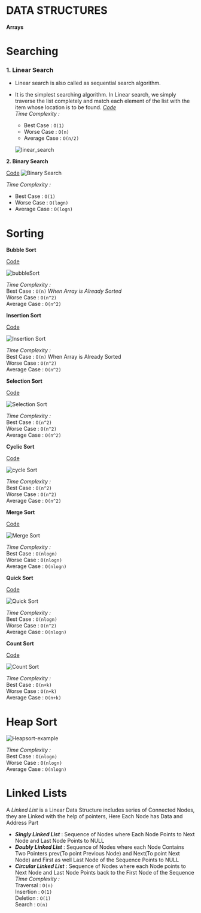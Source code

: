 # **DATA STRUCTURES**

**Arrays** <br />

# Searching <br />

### 1. Linear Search
* Linear search is also called as sequential search algorithm. 
* It is the simplest searching algorithm. In Linear search, we simply traverse the list completely and match each element of the list with the item whose location is to be found.
*[Code](https://github.com/DeepakKumar-1/DSA-In-JAVA/blob/dbf6761db8ac24bfba67ae73f83e3cd252a11dc8/Linear%20Search)<br>*
*Time Complexity :*  <br />
   * Best Case :  `O(1)`   <br />
   * Worse Case : `O(n)`    <br />
   * Average Case : `O(n/2)`  <br />
  
  ![linear_search](https://user-images.githubusercontent.com/85002425/147288581-35cae12a-c960-4209-99a3-09b23872600e.gif)

    

**2. Binary Search** 

[Code](https://github.com/DeepakKumar-1/DSA-In-JAVA/blob/main/Binary%20Search) 
![Binary Search](https://user-images.githubusercontent.com/85002425/147320726-232ac7c2-1874-448f-a806-f918bd8a607d.gif)

*Time Complexity :*  <br />
   * Best Case :  `O(1)`  <br />
   * Worse Case : `O(logn)`   <br />
   * Average Case : `O(logn)`    <br />

# Sorting

**Bubble Sort**

[Code](https://github.com/DeepakKumar-1/DSA-In-JAVA/blob/main/Bubble%20Sort)

![bubbleSort](https://user-images.githubusercontent.com/85002425/147344877-0ba535fb-7099-47c1-8059-42a3f3343dc0.gif)

*Time Complexity :*  <br />
    Best Case :  `O(n)`    *When Array is Already Sorted   <br />*
    Worse Case : `O(n^2)`   <br />
    Average Case : `O(n^2)`  <br />

**Insertion Sort**

[Code](https://github.com/DeepakKumar-1/DSA-In-JAVA/blob/main/Insertion%20Sort)

![Insertion Sort](https://user-images.githubusercontent.com/85002425/147346011-17b0ea20-bab7-4fc2-880d-bf62df263a69.gif)

*Time Complexity :*  <br />
    Best Case :  `O(n)`    When Array is Already Sorted   <br />
    Worse Case : `O(n^2)`    <br />
    Average Case : `O(n^2)`  <br />
    
**Selection Sort**

[Code](https://github.com/DeepakKumar-1/DSA-In-JAVA/blob/main/Selection%20Sort)

![Selection Sort](https://user-images.githubusercontent.com/85002425/147348185-0210098a-7cce-473d-9c88-ce1e1cb0acd6.gif)

*Time Complexity :*  <br />
    Best Case :  `O(n^2)`  <br />
    Worse Case : `O(n^2)`    <br />
    Average Case : `O(n^2)`  <br />    
    
**Cyclic Sort**

[Code](https://github.com/DeepakKumar-1/DSA-In-JAVA/blob/main/Cyclic%20Sort)

![cycle Sort](https://user-images.githubusercontent.com/85002425/147348970-dd41a2f6-f5fd-4c77-8546-9ee8c558e4df.jpg)

*Time Complexity :*  <br />
    Best Case :  `O(n^2)`  <br />
    Worse Case : `O(n^2)`    <br />
    Average Case : `O(n^2)`  <br />        
    
**Merge Sort**

[Code](https://github.com/DeepakKumar-1/DSA-In-JAVA/blob/main/Merge%20Sort)

![Merge Sort](https://user-images.githubusercontent.com/85002425/147349715-16f292c4-603c-43cc-982a-aaaf8f3a1f61.gif)

*Time Complexity :*  <br />
    Best Case :  `O(nlogn)`  <br />
    Worse Case : `O(nlogn)`    <br />
    Average Case : `O(nlogn)`  <br />  
    
**Quick Sort**

[Code](https://github.com/DeepakKumar-1/DSA-In-JAVA/blob/main/Quick%20Sort)

![Quick Sort](https://user-images.githubusercontent.com/85002425/147349707-21fd9cf3-80df-4e67-b4b5-611c8f9d6e17.gif)

*Time Complexity :*  <br />
    Best Case :  `O(nlogn)`  <br />
    Worse Case : `O(n^2)`    <br />
    Average Case : `O(nlogn)`  <br />  
    
**Count Sort**

[Code](https://github.com/DeepakKumar-1/DSA-In-JAVA/blob/main/Count%20Sort)

![Count Sort](https://user-images.githubusercontent.com/85002425/147350923-dd4017ae-2d1f-49e6-af19-a284d25f4fb9.gif)

*Time Complexity :*  <br />
    Best Case : `O(n+k)`  <br />
    Worse Case : `O(n+k)`    <br />
    Average Case : `O(n+k)` <br />    

# Heap Sort

![Heapsort-example](https://user-images.githubusercontent.com/85002425/147473589-4b1a9651-7079-4a56-bfc1-dcfec9e2fda0.gif)

*Time Complexity :*  <br />
    Best Case :  `O(nlogn)`  <br />
    Worse Case : `O(nlogn)`    <br />
    Average Case : `O(nlogn)`  <br /> 

# Linked Lists 
A _Linked List_ is a Linear Data Structure includes series of Connected Nodes, they are Linked with the help of pointers, Here Each Node has Data and Address Part  <br />
* ***Singly Linked List*** : Sequence of Nodes where Each Node Points to Next Node and Last Node Points to NULL <br />
* **_Doubly Linked List_** : Sequence of Nodes where each Node Contains Two Pointers prev(To point Previous Node) and Next(To point Next Node) and First as well Last Node of the Sequence Points to NULL  <br />
* **_Circular Linked List_** : Sequence of Nodes where each Node points to Next Node and Last Node Points back to the First Node of the Sequence  <br />
*Time Complexity :*  <br />
Traversal : `O(n)` <br /> 
Insertion : `O(1)`  <br /> 
Deletion : `O(1)` <br /> 
Search : `O(n)`    <br /> 
